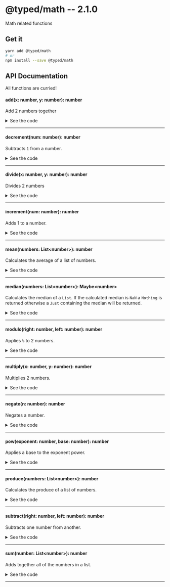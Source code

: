 # @typed/math -- 2.1.0

Math related functions

## Get it
```sh
yarn add @typed/math
# or
npm install --save @typed/math
```

## API Documentation

All functions are curried!

#### add(x: number, y: number): number

<p>

Add 2 numbers together

</p>


<details>
<summary>See the code</summary>

```typescript

export const add = curry2(__add)

function __add(x: number, y: number): number {
  return x + y
}

```

</details>
<hr />


#### decrement(num: number): number

<p>

Subtracts `1` from a number.

</p>


<details>
<summary>See the code</summary>

```typescript

export const decrement = add(-1)

```

</details>
<hr />


#### divide(x: number, y: number): number

<p>

Divides 2 numbers

</p>


<details>
<summary>See the code</summary>

```typescript

export const divide = curry2(__divide)

function __divide(right: number, left: number): number {
  return left / right
}

```

</details>
<hr />


#### increment(num: number): number

<p>

Adds 1 to a number.

</p>


<details>
<summary>See the code</summary>

```typescript

export const increment = add(1)

```

</details>
<hr />


#### mean(numbers: List\<number\>): number

<p>

Calculates the average of a list of numbers.

</p>


<details>
<summary>See the code</summary>

```typescript

export const mean = (numbers: List<number>) => divide(numbers.length, sum(numbers))

```

</details>
<hr />


#### median(numbers: List\<number\>): Maybe\<number\>

<p>

Calculates the median of a `List`. If the calculated median is `NaN`
a `Nothing` is returned otherwise a `Just` containing the median will be returned.

</p>


<details>
<summary>See the code</summary>

```typescript

export function median(numbers: List<number>): Maybe<number> {
  const length = numbers.length

  if (length === 0) return Nothing

  const width = 2 - length % 2
  const index = (length - width) / 2

  const medianNumbers = slice(index, Maybe.of(index + width), sort<number>(ascend(x => x), numbers))

  return numberToMaybe(mean(medianNumbers))
}

function numberToMaybe(num: number): Maybe<number> {
  return Number.isNaN(num) ? Nothing : Maybe.of(num)
}

```

</details>
<hr />


#### modulo(right: number, left: number): number

<p>

Applies `%` to 2 numbers.

</p>


<details>
<summary>See the code</summary>

```typescript

export const modulo = curry2(__modulo)

function __modulo(right: number, left: number): number {
  return left % right
}

```

</details>
<hr />


#### multiply(x: number, y: number): number

<p>

Multiplies 2 numbers.

</p>


<details>
<summary>See the code</summary>

```typescript

export const multiply = curry2(__multiply)

function __multiply(x: number, y: number): number {
  return x * y
}

```

</details>
<hr />


#### negate(n: number): number

<p>

Negates a number.

</p>


<details>
<summary>See the code</summary>

```typescript

export const negate = (n: number): number => -n

```

</details>
<hr />


#### pow(exponent: number, base: number): number

<p>

Applies a base to the exponent power.

</p>


<details>
<summary>See the code</summary>

```typescript

export const pow: Pow = curry2(__pow)

export type Pow = {
  (exponent: number, base: number): number
  (exponent: number): (base: number) => number
}

function __pow(exponent: number, base: number): number {
  return Math.pow(base, exponent)
}

```

</details>
<hr />


#### produce(numbers: List\<number\>): number

<p>

Calculates the produce of a list of numbers.

</p>


<details>
<summary>See the code</summary>

```typescript

export const product: (numbers: List<number>) => number = reduce(multiply, 1)

```

</details>
<hr />


#### subtract(right: number, left: number): number

<p>

Subtracts one number from another.

</p>


<details>
<summary>See the code</summary>

```typescript

export const subtract = curry2(__subtract)

function __subtract(right: number, left: number): number {
  return left - right
}

```

</details>
<hr />


#### sum(number: List\<number\>): number

<p>

Adds together all of the numbers in a list.

</p>


<details>
<summary>See the code</summary>

```typescript

export const sum: (numbers: List<number>) => number = reduce(add, 0)

```

</details>
<hr />
